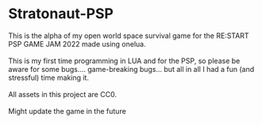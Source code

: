 # Stratonaut-PSP
This is the alpha of my open world space survival game for the RE:START PSP GAME JAM 2022 made using onelua.
<br>
<br>
This is my first time programming in LUA and for the PSP, so please be aware for some bugs.... game-breaking bugs... but all in all I had a fun (and stressful) time making it.
<br>
<br>
All assets in this project are CC0.
<br>
<br>
Might update the game in the future
